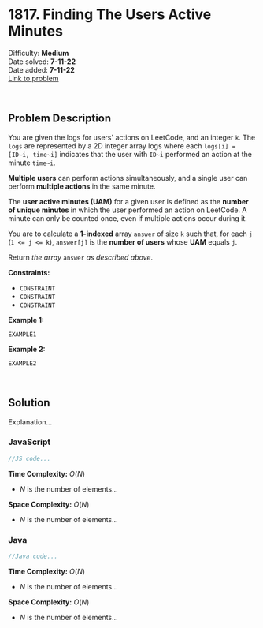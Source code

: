 # 1817. Finding The Users Active Minutes

Difficulty: **Medium**  
Date solved: **7-11-22**  
Date added: **7-11-22**  
[Link to problem](https://leetcode.com/problems/finding-the-users-active-minutes/)

<br>

## Problem Description

You are given the logs for users' actions on LeetCode, and an integer `k`. The `logs` are represented by a 2D integer array logs where each `logs[i] = [ID~i, time~i]` indicates that the user with `ID~i` performed an action at the minute `time~i`.

**Multiple users** can perform actions simultaneously, and a single user can perform **multiple actions** in the same minute.

The **user active minutes (UAM)** for a given user is defined as the **number of unique minutes** in which the user performed an action on LeetCode. A minute can only be counted once, even if multiple actions occur during it.

You are to calculate a **1-indexed** array `answer` of size `k` such that, for each `j` (`1 <= j <= k`), `answer[j]` is the **number of users** whose **UAM** equals `j`.

Return *the array* `answer` *as described above*.

**Constraints:**

- `CONSTRAINT`
- `CONSTRAINT`
- `CONSTRAINT`

**Example 1:**

```
EXAMPLE1
```

**Example 2:**

```
EXAMPLE2
```

<br>

## Solution

Explanation...

### **JavaScript**

```js
//JS code...
```

**Time Complexity:** $O(N)$
- $N$ is the number of elements...

**Space Complexity:** $O(N)$
- $N$ is the number of elements...

### **Java**

```java
//Java code...
```

**Time Complexity:** $O(N)$
- $N$ is the number of elements...

**Space Complexity:** $O(N)$
- $N$ is the number of elements...